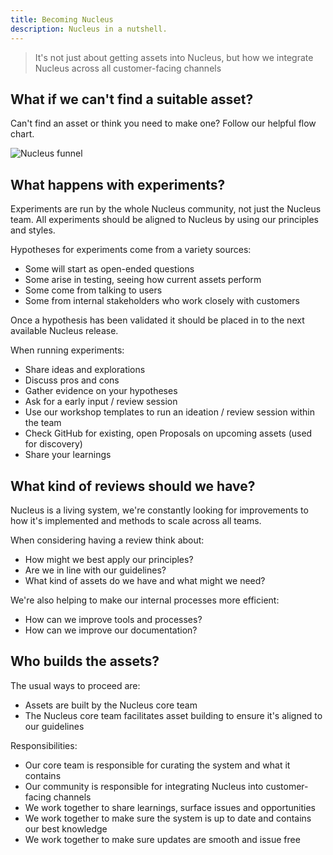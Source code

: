```yaml
---
title: Becoming Nucleus
description: Nucleus in a nutshell.
---
```


> It's not just about getting assets into Nucleus, but how we integrate Nucleus across all customer-facing channels

## What if we can't find a suitable asset?

Can't find an asset or think you need to make one? Follow our helpful flow chart.

![Nucleus funnel](https://user-images.githubusercontent.com/43471890/62045060-4dffde80-b1fc-11e9-8991-a9bcebd65cd3.png)

## What happens with experiments?

Experiments are run by the whole Nucleus community, not just the Nucleus team. All experiments should be aligned to Nucleus by using our principles and styles.

Hypotheses for experiments come from a variety sources:

* Some will start as open-ended questions
* Some arise in testing, seeing how current assets perform
* Some come from talking to users
* Some from internal stakeholders who work closely with customers

Once a hypothesis has been validated it should be placed in to the next available Nucleus release.

When running experiments:

* Share ideas and explorations
* Discuss pros and cons
* Gather evidence on your hypotheses
* Ask for a early input / review session
* Use our workshop templates to run an ideation / review session within the team
* Check GitHub for existing, open Proposals on upcoming assets (used for discovery)
* Share your learnings

## What kind of reviews should we have?

Nucleus is a living system, we're constantly looking for improvements to how it's implemented and methods to scale across all teams.

When considering having a review think about:

* How might we best apply our principles?
* Are we in line with our guidelines?
* What kind of assets do we have and what might we need?

We're also helping to make our internal processes more efficient:

* How can we improve tools and processes?
* How can we improve our documentation?

## Who builds the assets?

The usual ways to proceed are:

* Assets are built by the Nucleus core team
* The Nucleus core team facilitates asset building to ensure it's aligned to our guidelines

Responsibilities:

* Our core team is responsible for curating the system and what it contains
* Our community is responsible for integrating Nucleus into customer-facing channels
* We work together to share learnings, surface issues and opportunities
* We work together to make sure the system is up to date and contains our best knowledge
* We work together to make sure updates are smooth and issue free

